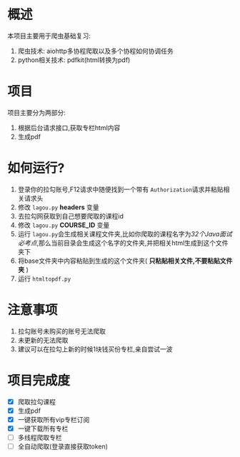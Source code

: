 # 概述
本项目主要用于爬虫基础复习:
1. 爬虫技术: aiohttp多协程爬取以及多个协程如何协调任务
2. python相关技术: pdfkit(html转换为pdf)
# 项目
项目主要分为两部分:
1. 根据后台请求接口,获取专栏html内容
2. 生成pdf
# 如何运行?
1. 登录你的拉勾账号,F12请求中随便找到一个带有 `Authorization`请求并粘贴相关请求头
2. 修改 `lagou.py` **headers** 变量
3. 去拉勾网获取到自己想要爬取的课程id
4. 修改 `lagou.py` **COURSE_ID** 变量
5. 运行 `lagou.py`会生成相关课程文件夹,比如你爬取的课程名字为*32个Java面试必考点*,那么当前目录会生成这个名字的文件夹,并把相关html生成到这个文件夹下
6. 将base文件夹中内容粘贴到生成的这个文件夹( **只粘贴相关文件,不要粘贴文件夹** )
7. 运行 `htmltopdf.py` 
# 注意事项
1. 拉勾账号未购买的账号无法爬取
2. 未更新的无法爬取
3. 建议可以在拉勾上新的时候1块钱买份专栏,亲自尝试一波
# 项目完成度
- [x] 爬取拉勾课程
- [x] 生成pdf
- [x] 一键获取所有vip专栏订阅
- [x] 一键下载所有专栏
- [ ] 多线程爬取专栏 
- [ ] 全自动爬取(登录直接获取token)
